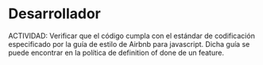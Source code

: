 # Desarrollador

ACTIVIDAD: Verificar que el código cumpla con el estándar de codificación especificado por la guía de estilo de Airbnb para javascript. Dicha guía se puede encontrar en la política de definition of done de un feature.